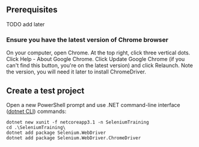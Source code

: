 ## Prerequisites
TODO add later

### Ensure you have the latest version of Chrome browser
On your computer, open Chrome. At the top right, click three vertical dots.
Click Help - About Google Chrome.
Click Update Google Chrome (if you can't find this button, you're on the latest version) and click Relaunch.
Note the version, you will need it later to install ChromeDriver.

## Create a test project
Open a new PowerShell prompt and use .NET command-line interface ([dotnet CLI](https://docs.microsoft.com/en-us/dotnet/core/tools/)) commands:

    dotnet new xunit -f netcoreapp3.1 -n SeleniumTraining
    cd .\SeleniumTraining\
    dotnet add package Selenium.WebDriver
    dotnet add package Selenium.WebDriver.ChromeDriver

